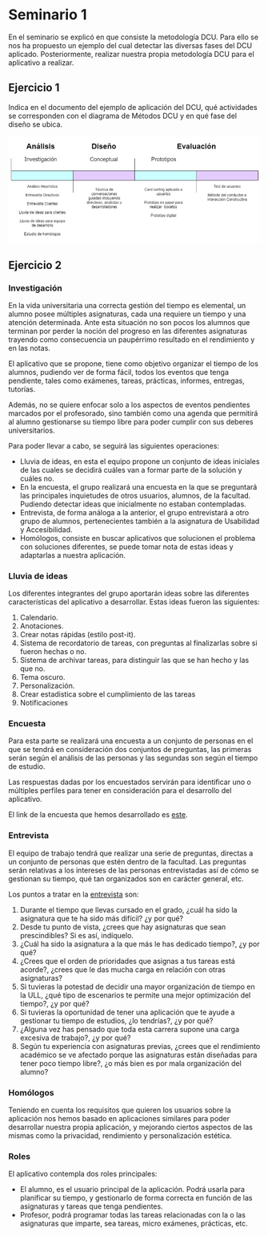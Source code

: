 
# Seminario 1

En el seminario se explicó en que consiste la metodología DCU. Para ello se nos ha propuesto un ejemplo del cual detectar las diversas fases del DCU aplicado.
Posteriormente, realizar nuestra propia metodología DCU para el aplicativo a realizar.

## Ejercicio 1

Indica en el documento del ejemplo de aplicación del DCU, qué actividades se corresponden con el diagrama de Métodos DCU y en qué fase del diseño se ubica.

![alt text](https://raw.githubusercontent.com/Yeixon98/UYA-Grupo_8/master/Seminarios/Seminario%201/Metodos_DCU.PNG)

## Ejercicio 2

### Investigación

En la vida universitaria una correcta gestión del tiempo es elemental, un alumno posee múltiples asignaturas, cada una requiere un tiempo y una atención determinada. Ante esta situación no son pocos los alumnos que terminan por perder la noción del progreso en las diferentes asignaturas trayendo como consecuencia un paupérrimo resultado en el rendimiento y en las notas.

El aplicativo que se propone, tiene como objetivo organizar el tiempo de los alumnos, pudiendo ver de forma fácil, todos los eventos que tenga pendiente, tales como exámenes, tareas, prácticas, informes, entregas, tutorías. 

Además, no se quiere enfocar  solo a los aspectos de eventos pendientes marcados por el profesorado, sino también como una agenda que permitirá al alumno gestionarse su tiempo libre para poder cumplir con sus deberes universitarios.

Para poder llevar a cabo, se seguirá las siguientes operaciones:

* Lluvia de ideas, en esta el equipo propone un conjunto de ideas iniciales de las cuales se decidirá cuáles van a formar parte de la solución y cuáles no.
* En la encuesta, el grupo realizará una encuesta en la que se preguntará las principales inquietudes de otros usuarios, alumnos, de la facultad. Pudiendo detectar ideas que inicialmente no estaban contempladas.
* Entrevista, de forma análoga a la anterior, el grupo entrevistará a otro grupo de alumnos, pertenecientes también a la asignatura de Usabilidad y Accesibilidad.
* Homólogos, consiste en buscar aplicativos que solucionen el problema con soluciones diferentes, se puede tomar nota de estas ideas y adaptarlas a nuestra aplicación.

### Lluvia de ideas

Los diferentes integrantes del grupo aportarán ideas sobre las diferentes características del aplicativo a desarrollar. Estas ideas fueron las siguientes:


1. Calendario.
2. Anotaciones.
3. Crear notas rápidas (estilo post-it).
4. Sistema de recordatorio de tareas, con preguntas al finalizarlas sobre si fueron hechas o no.
5. Sistema de archivar tareas, para distinguir las que se han hecho y las que no.
6. Tema oscuro.
7. Personalización.
8. Crear estadistica sobre el cumplimiento de las tareas 
9. Notificaciones 

### Encuesta

Para esta parte se realizará una encuesta a un conjunto de personas en el que se tendrá en consideración dos conjuntos de preguntas, las primeras serán según el análisis de las personas y las segundas son según el tiempo de estudio.

Las respuestas dadas por los encuestados servirán para identificar uno o múltiples perfiles para tener en consideración para el desarrollo del aplicativo.

El link de la encuesta que hemos desarrollado es [este](https://docs.google.com/forms/d/1_0Fj9QJUA99UtlOX64aUGKkH9xo5NgqMueh5pGdx1-c/edit).

### Entrevista

El equipo de trabajo tendrá que realizar una serie de preguntas, directas a un conjunto de personas que estén dentro de la facultad. Las preguntas serán relativas a los intereses de las personas entrevistadas así de cómo se gestionan su tiempo, qué tan organizados son en carácter general, etc.

Los puntos a tratar en la [entrevista](https://docs.google.com/forms/d/15MMJBvCFumh-V0hbgiYuM3LpfTTuC2eL04JbQSi-lck/edit) son:

1. Durante el tiempo que llevas cursado en el grado, ¿cuál ha sido la asignatura que te ha sido más difícil? ¿y por qué?
2. Desde tu punto de vista, ¿crees que hay asignaturas que sean prescindibles? Si es así, indíquelo.
3. ¿Cuál ha sido la asignatura a la que más le has dedicado tiempo?, ¿y por qué?
4. ¿Crees que el orden de prioridades que asignas a tus tareas está acorde?, ¿crees que le das mucha carga en relación con otras asignaturas?
5. Si tuvieras la potestad de decidir una mayor organización de tiempo en la ULL, ¿qué tipo de escenarios te permite una mejor optimización del tiempo?, ¿y por qué?
6. Si tuvieras la oportunidad de tener una aplicación que te ayude a gestionar tu tiempo de estudios, ¿lo tendrías?, ¿y por qué?
7. ¿Alguna vez has pensado que toda esta carrera supone una carga excesiva de trabajo?, ¿y por qué?
8. Según tu experiencia con asignaturas previas, ¿crees que el rendimiento académico se ve afectado porque las asignaturas están diseñadas para tener poco tiempo libre?, ¿o más bien es por mala organización del alumno?



### Homólogos

Teniendo en cuenta los requisitos que quieren los usuarios sobre la aplicación nos hemos basado en aplicaciones similares para poder desarrollar nuestra propia aplicación, y mejorando ciertos aspectos de las mismas como la privacidad, rendimiento y personalización estética.

### Roles

El aplicativo contempla dos roles principales:
* El alumno, es el usuario principal de la aplicación. Podrá usarla para planificar su tiempo, y gestionarlo de forma correcta en función de las asignaturas y tareas que tenga pendientes.
* Profesor, podrá programar todas las tareas relacionadas con la o las asignaturas que imparte, sea tareas, micro exámenes, prácticas, etc.








